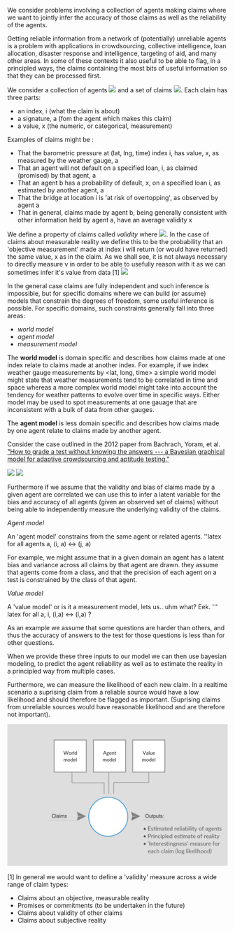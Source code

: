 We consider problems involving a collection of agents making claims where we want to jointly infer the accuracy of those claims as well as the reliability of the agents. 

Getting reliable information from a network of (potentially) unreliable agents is a problem with applications in crowdsourcing, collective intelligence, loan allocation, disaster response and intelligence, targeting of aid, and many other areas. In some of these contexts it also useful to be able to flag, in a principled ways, the claims containing the most bits of useful information so that they can be processed first.

We consider a collection of agents <a href="http://mathurl.com/ybr85kd7"><img src="http://mathurl.com/ybr85kd7.png" /></a> and a set of claims <a href="http://mathurl.com/ybccx4nt"><img src="http://mathurl.com/ybccx4nt.png"></a>. Each claim has three parts:
 - an index, i (what the claim is about)
 - a signature, a (fom the agent which makes this claim)
 - a value, x (the numeric, or categorical, measurement)

Examples of claims might be :
- That the barometric pressure at (lat, lng, time) index i, has value, x, as measured by the weather gauge, a
- That an agent will not default on a specified loan, i, as claimed (promised) by that agent, a
- That an agent b has a probability of default, x, on a specified loan i, as estimated by another agent, a
- That the bridge at location i is 'at risk of overtopping', as observed by agent a 
- That in general, claims made by agent b, being generally consistent with other information held by agent a, have an average validity x

We define a property of claims called *validity* where <a href="http://mathurl.com/yd86scj5"><img src="http://mathurl.com/yd86scj5.png"></a>. In the case of claims about measurable reality we define this to be the probability that an 'objective measurement' made at index i will return (or would have returned) the same value, x as in the claim. As we shall see, it is not always necessary to directly measure v in order to be able to usefully reason with it as we can sometimes infer it's value from data [1] 
<a href="http://mathurl.com/y7prd9y9"><img src="http://mathurl.com/y7prd9y9.png"></a>

In the general case claims are fully independent and such inference is impossible, but for specific domains where we can build (or assume) models that constrain the degrees of freedom, some useful inference is possible. For specific domains, such constraints generally fall into three areas:
- *world model*
- *agent model*
- *measurement model*

The **world model** is domain specific and describes how claims made at one index relate to claims made at another index. For example, if we index weather gauge measurements by <lat, long, time> a simple world model might state that weather measurements tend to be correlated in time and space whereas a more complex world model might take into account the tendency for weather patterns to evolve over time in specific ways. Either model may be used to spot measurements at one gauage that are inconsistent with a bulk of data from other gauges.
 

The **agent model** is less domain specific and describes how claims made by one agent relate to claims made by another agent.


Consider the case outlined in the 2012 paper from Bachrach, Yoram, et al. ["How to grade a test without knowing the answers --- a Bayesian graphical model for adaptive crowdsourcing and aptitude testing."](https://icml.cc/2012/papers/597.pdf)


<math>
<img src="https://latex.codecogs.com/gif.latex?E=mc^2" />
 
<img src="https://latex.codecogs.com/gif.latex?x%20%3D%20a_0%20&plus;%20%5Cfrac%7B1%7D%7Ba_1%20&plus;%20%5Cfrac%7B1%7D%7Ba_2%20&plus;%20%5Cfrac%7B1%7D%7Ba_3%20&plus;%20a_4%7D%7D%7D" />



Furthermore if we assume that the validity and bias of claims made by a given agent are correlated we can use this to infer a latent variable for the bias and accuracy of all agents (given an observed set of claims) without being able to independently measure the underlying validity of the claims.  

*Agent model*

An 'agent model' constrains from the same agent or related agents.
''latex for all agents a, (i, a) <-> (j, a)

For example, we might assume that in a given domain an agent has a latent bias and variance across all claims by that agent are drawn.  they assume that agents come from a class, and that the precision of each agent on a test is constrained by the class of that agent. 

*Value model*

A 'value model' or is it a measurement model, lets us.. uhm what? Eek. 
''' latex for all a, i, (i,a) <-> (i,a) ?

As an example we assume that some questions are harder than others, and thus the accuracy of answers to the test for those questions is less than for other questions.

When we provide these three inputs to our model we can then use bayesian modeling, to predict the agent reliability as well as to estimate the reality in a principled way from multiple cases. 

Furthermore, we can measure the likelihood of each new claim. In a realtime scenario a suprising claim from a reliable source would have a low likelihood and should therefore be flagged as important. (Suprising claims from unreliable sources would have reasonable likelihood and are therefore not important).

<a href="https://creately.com/diagram/jo3gw9302/eyvMFJw8XXJiDfHzUILp2upUQg%3D"><img src="estimated_model.png" /></a>

[1] In general we would want to define a 'validity' measure across a wide range of claim types:
- Claims about an objective, measurable reality 
- Promises or commitments (to be undertaken in the future)
- Claims about validity of other claims
- Claims about subjective reality 

